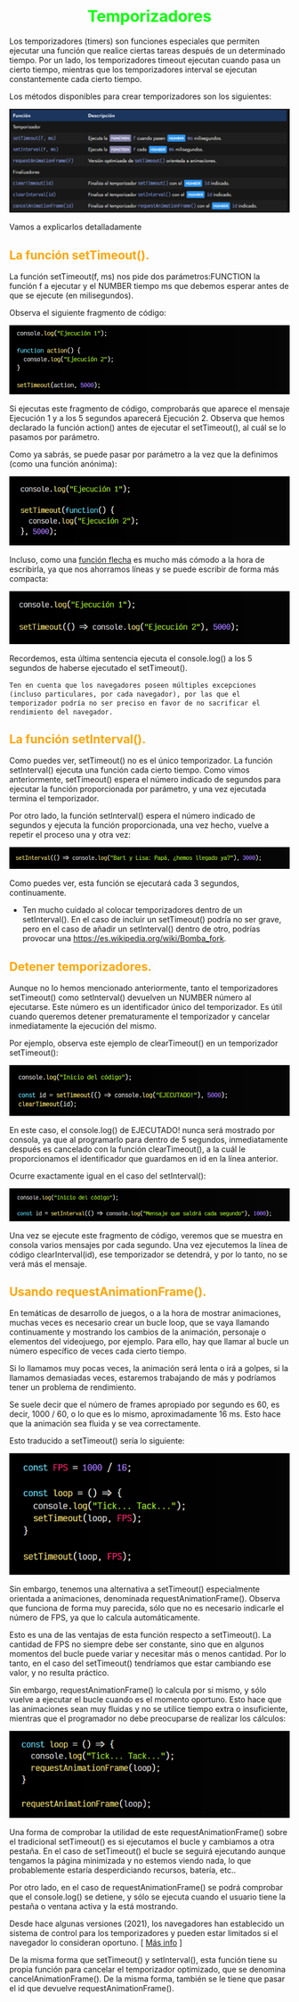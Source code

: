 # <span style="color:lime"><center>Temporizadores</center></span>

Los temporizadores (timers) son funciones especiales que permiten ejecutar una función que realice ciertas tareas después de un determinado tiempo. Por un lado, los temporizadores timeout ejecutan cuando pasa un cierto tiempo, mientras que los temporizadores interval se ejecutan constantemente cada cierto tiempo.

Los métodos disponibles para crear temporizadores son los siguientes:

![alt text](./imagenes-temporizadores/image.png)

Vamos a explicarlos detalladamente

## <span style="color:orange">La función setTimeout().</span>
La función setTimeout(f, ms) nos pide dos parámetros:FUNCTION la función f a ejecutar y el NUMBER tiempo ms que debemos esperar antes de que se ejecute (en milisegundos).

Observa el siguiente fragmento de código:

![alt text](./imagenes-temporizadores/image-1.png)

Si ejecutas este fragmento de código, comprobarás que aparece el mensaje Ejecución 1 y a los 5 segundos aparecerá Ejecución 2. Observa que hemos declarado la función action() antes de ejecutar el setTimeout(), al cuál se lo pasamos por parámetro.

Como ya sabrás, se puede pasar por parámetro a la vez que la definimos (como una función anónima):

![alt text](./imagenes-temporizadores/image-2.png)

Incluso, como una [función flecha](https://lenguajejs.com/javascript/introduccion/funciones/#arrow-functions) es mucho más cómodo a la hora de escribirla, ya que nos ahorramos líneas y se puede escribir de forma más compacta:

![alt text](./imagenes-temporizadores/image-3.png)

Recordemos, esta última sentencia ejecuta el console.log() a los 5 segundos de haberse ejecutado el setTimeout().

    Ten en cuenta que los navegadores poseen múltiples excepciones (incluso particulares, por cada navegador), por las que el temporizador podría no ser preciso en favor de no sacrificar el rendimiento del navegador.

## <span style="color:orange">La función setInterval().</span>
Como puedes ver, setTimeout() no es el único temporizador. La función setInterval() ejecuta una función cada cierto tiempo. Como vimos anteriormente, setTimeout() espera el número indicado de segundos para ejecutar la función proporcionada por parámetro, y una vez ejecutada termina el temporizador.

Por otro lado, la función setInterval() espera el número indicado de segundos y ejecuta la función proporcionada, una vez hecho, vuelve a repetir el proceso una y otra vez:

![alt text](./imagenes-temporizadores/image-4.png)

Como puedes ver, esta función se ejecutará cada 3 segundos, continuamente.

  - Ten mucho cuidado al colocar temporizadores dentro de un setInterval(). En el caso de incluir un setTimeout() podría no ser grave, pero en el caso de añadir un setInterval() dentro de otro, podrías provocar una https://es.wikipedia.org/wiki/Bomba_fork.

## <span style="color:orange">Detener temporizadores.</span>
Aunque no lo hemos mencionado anteriormente, tanto el temporizadores setTimeout() como setInterval() devuelven un NUMBER número al ejecutarse. Este número es un identificador único del temporizador. Es útil cuando queremos detener prematuramente el temporizador y cancelar inmediatamente la ejecución del mismo.

Por ejemplo, observa este ejemplo de clearTimeout() en un temporizador setTimeout():

![alt text](./imagenes-temporizadores/image-5.png)

En este caso, el console.log() de EJECUTADO! nunca será mostrado por consola, ya que al programarlo para dentro de 5 segundos, inmediatamente después es cancelado con la función clearTimeout(), a la cuál le proporcionamos el identificador que guardamos en id en la línea anterior.

Ocurre exactamente igual en el caso del setInterval():

![alt text](./imagenes-temporizadores/image-6.png)

Una vez se ejecute este fragmento de código, veremos que se muestra en consola varios mensajes por cada segundo. Una vez ejecutemos la línea de código clearInterval(id), ese temporizador se detendrá, y por lo tanto, no se verá más el mensaje.

## <span style="color:orange">Usando requestAnimationFrame().</span>
En temáticas de desarrollo de juegos, o a la hora de mostrar animaciones, muchas veces es necesario crear un bucle loop, que se vaya llamando continuamente y mostrando los cambios de la animación, personaje o elementos del videojuego, por ejemplo. Para ello, hay que llamar al bucle un número específico de veces cada cierto tiempo.

Si lo llamamos muy pocas veces, la animación será lenta o irá a golpes, si la llamamos demasiadas veces, estaremos trabajando de más y podríamos tener un problema de rendimiento.

Se suele decir que el número de frames apropiado por segundo es 60, es decir, 1000 / 60, o lo que es lo mismo, aproximadamente 16 ms. Esto hace que la animación sea fluida y se vea correctamente.

Esto traducido a setTimeout() sería lo siguiente:

![alt text](./imagenes-temporizadores/image-7.png)

Sin embargo, tenemos una alternativa a setTimeout() especialmente orientada a animaciones, denominada requestAnimationFrame(). Observa que funciona de forma muy parecida, sólo que no es necesario indicarle el número de FPS, ya que lo calcula automáticamente.

Esto es una de las ventajas de esta función respecto a setTimeout(). La cantidad de FPS no siempre debe ser constante, sino que en algunos momentos del bucle puede variar y necesitar más o menos cantidad. Por lo tanto, en el caso del setTimeout() tendríamos que estar cambiando ese valor, y no resulta práctico.

Sin embargo, requestAnimationFrame() lo calcula por si mismo, y sólo vuelve a ejecutar el bucle cuando es el momento oportuno. Esto hace que las animaciones sean muy fluidas y no se utilice tiempo extra o insuficiente, mientras que el programador no debe preocuparse de realizar los cálculos:

![alt text](./imagenes-temporizadores/image-8.png)

Una forma de comprobar la utilidad de este requestAnimationFrame() sobre el tradicional setTimeout() es si ejecutamos el bucle y cambiamos a otra pestaña. En el caso de setTimeout() el bucle se seguirá ejecutando aunque tengamos la página minimizada y no estemos viendo nada, lo que probablemente estaría desperdiciando recursos, batería, etc..

Por otro lado, en el caso de requestAnimationFrame() se podrá comprobar que el console.log() se detiene, y sólo se ejecuta cuando el usuario tiene la pestaña o ventana activa y la está mostrando.

Desde hace algunas versiones (2021), los navegadores han establecido un sistema de control para los temporizadores y pueden estar limitados si el navegador lo consideran oportuno. [ [Más info](https://developer.chrome.com/blog/timer-throttling-in-chrome-88/) ]

De la misma forma que setTimeout() y setInterval(), esta función tiene su propia función para cancelar el temporizador optimizado, que se denomina cancelAnimationFrame(). De la misma forma, también se le tiene que pasar el id que devuelve requestAnimationFrame().

